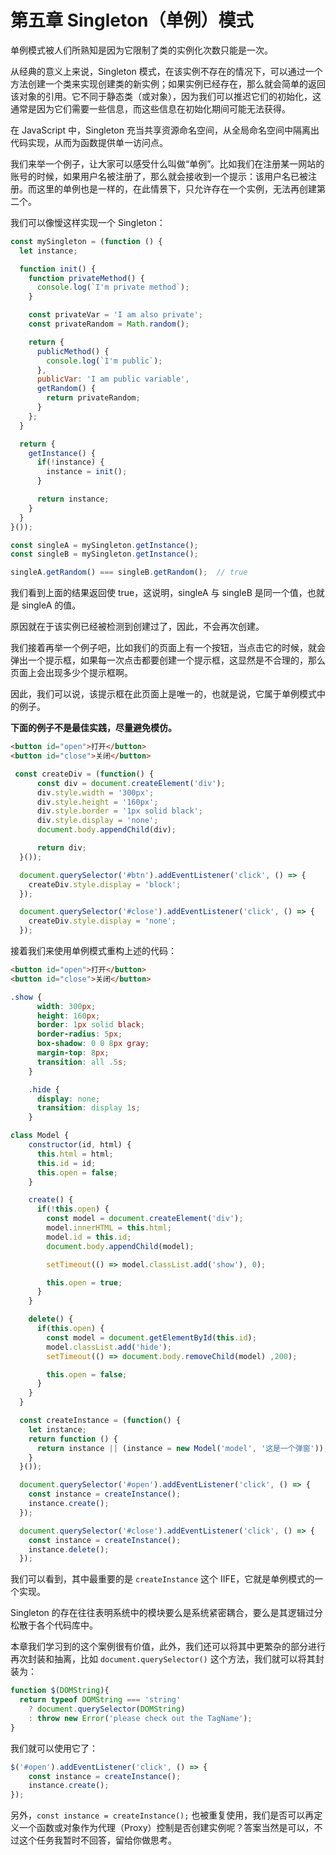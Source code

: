 

# 第五章 Singleton（单例）模式

单例模式被人们所熟知是因为它限制了类的实例化次数只能是一次。

从经典的意义上来说，Singleton 模式，在该实例不存在的情况下，可以通过一个方法创建一个类来实现创建类的新实例；如果实例已经存在，那么就会简单的返回该对象的引用。它不同于静态类（或对象），因为我们可以推迟它们的初始化，这通常是因为它们需要一些信息，而这些信息在初始化期间可能无法获得。

在 JavaScript 中，Singleton 充当共享资源命名空间，从全局命名空间中隔离出代码实现，从而为函数提供单一访问点。

我们来举一个例子，让大家可以感受什么叫做“单例”。比如我们在注册某一网站的账号的时候，如果用户名被注册了，那么就会接收到一个提示：该用户名已被注册。而这里的单例也是一样的，在此情景下，只允许存在一个实例，无法再创建第二个。

我们可以像懓这样实现一个 Singleton：

```javascript
const mySingleton = (function () {
  let instance;

  function init() {
    function privateMethod() {
      console.log(`I'm private method`);
    }

    const privateVar = 'I am also private';
    const privateRandom = Math.random();

    return {
      publicMethod() {
        console.log(`I'm public`);
      },
      publicVar: 'I am public variable',
      getRandom() {
        return privateRandom;
      }
    };
  }

  return {
    getInstance() {
      if(!instance) {
        instance = init();
      }

      return instance;
    }
  }
}());

const singleA = mySingleton.getInstance();
const singleB = mySingleton.getInstance();

singleA.getRandom() === singleB.getRandom();  // true
```

我们看到上面的结果返回使 true，这说明，singleA 与 singleB 是同一个值，也就是 singleA 的值。

原因就在于该实例已经被检测到创建过了，因此，不会再次创建。

我们接着再举一个例子吧，比如我们的页面上有一个按钮，当点击它的时候，就会弹出一个提示框，如果每一次点击都要创建一个提示框，这显然是不合理的，那么页面上会出现多少个提示框啊。

因此，我们可以说，该提示框在此页面上是唯一的，也就是说，它属于单例模式中的例子。

**下面的例子不是最佳实践，尽量避免模仿。**

```html
<button id="open">打开</button>
<button id="close">关闭</button>
```

```javascript
 const createDiv = (function() {
      const div = document.createElement('div');
      div.style.width = '300px';
      div.style.height = '160px';
      div.style.border = '1px solid black';
      div.style.display = 'none';
      document.body.appendChild(div);

      return div;
  }());

  document.querySelector('#btn').addEventListener('click', () => {
    createDiv.style.display = 'block';
  });

  document.querySelector('#close').addEventListener('click', () => {
    createDiv.style.display = 'none';
  });
```

接着我们来使用单例模式重构上述的代码：

```html
<button id="open">打开</button>
<button id="close">关闭</button>
```

```css
.show {
      width: 300px;
      height: 160px;
      border: 1px solid black;
      border-radius: 5px;
      box-shadow: 0 0 8px gray;
      margin-top: 8px;
      transition: all .5s;
    }

    .hide {
      display: none;
      transition: display 1s;
    }
```

```javascript
class Model {
    constructor(id, html) {
      this.html = html;
      this.id = id;
      this.open = false;
    }

    create() {
      if(!this.open) {
        const model = document.createElement('div');
        model.innerHTML = this.html;
        model.id = this.id;
        document.body.appendChild(model);

        setTimeout(() => model.classList.add('show'), 0);

        this.open = true;
      }
    }

    delete() {
      if(this.open) {
        const model = document.getElementById(this.id);
        model.classList.add('hide');
        setTimeout(() => document.body.removeChild(model) ,200);

        this.open = false;
      }
    }
  }

  const createInstance = (function() {
    let instance;
    return function () {
      return instance || (instance = new Model('model', '这是一个弹窗'));
    }
  }());

  document.querySelector('#open').addEventListener('click', () => {
    const instance = createInstance();
    instance.create();
  });

  document.querySelector('#close').addEventListener('click', () => {
    const instance = createInstance();
    instance.delete();
  });
```

我们可以看到，其中最重要的是 `createInstance` 这个 IIFE，它就是单例模式的一个实现。

Singleton 的存在往往表明系统中的模块要么是系统紧密耦合，要么是其逻辑过分松散于各个代码库中。

本章我们学习到的这个案例很有价值，此外，我们还可以将其中更繁杂的部分进行再次封装和抽离，比如 `document.querySelector()` 这个方法，我们就可以将其封装为：

```javascript
function $(DOMString){
  return typeof DOMString === 'string'
  	? document.querySelector(DOMString)
  	: throw new Error('please check out the TagName');
}
```

我们就可以使用它了：

```javascript
$('#open').addEventListener('click', () => {
    const instance = createInstance();
    instance.create();
});
```

另外，`const instance = createInstance();` 也被重复使用，我们是否可以再定义一个函数或对象作为代理（Proxy）控制是否创建实例呢？答案当然是可以，不过这个任务我暂时不回答，留给你做思考。
